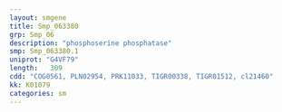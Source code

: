 ```yaml
---
layout: smgene
title: Smp_063380
grp: Smp_06
description: "phosphoserine phosphatase"
smp: Smp_063380.1
uniprot: "G4VF79"
length:   309
cdd: "COG0561, PLN02954, PRK11033, TIGR00338, TIGR01512, cl21460"
kk: K01079
categories: sm
---
```

